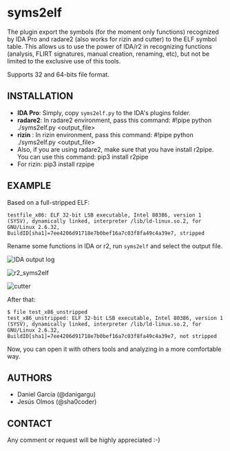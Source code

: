 # syms2elf

The plugin export the symbols (for the moment only functions) recognized by IDA Pro and radare2 (also works for rizin and cutter) to the ELF symbol table. This allows us to use the power of IDA/r2 in recognizing functions (analysis, FLIRT signatures, manual creation, renaming, etc), but not be limited to the exclusive use of this tools.

Supports 32 and 64-bits file format.

## INSTALLATION

  * **IDA Pro**: Simply, copy `syms2elf.py` to the IDA's plugins folder.
  * **radare2**: In radare2 environment, pass this command: #!pipe python ./syms2elf.py <output_file>
  *  **rizin** : In rizin environment, pass this command: #!pipe python ./syms2elf.py <output_file>
  * Also, if you are using radare2, make sure that you have install r2pipe. You can use this command: pip3 install r2pipe
  * For rizin: pip3 install rzpipe



## EXAMPLE

Based on a full-stripped ELF:

```$ file test_x86 
testfile_x86: ELF 32-bit LSB executable, Intel 80386, version 1 (SYSV), dynamically linked, interpreter /lib/ld-linux.so.2, for GNU/Linux 2.6.32, BuildID[sha1]=7ee4206d91718e7b0bef16a7c03f8fa49c4a39e7, stripped
```

Rename some functions in IDA or r2, run `syms2elf` and select the output file.

![IDA output log](https://cloud.githubusercontent.com/assets/1675387/13477862/a02aa742-e0ce-11e5-835e-3a0992a3f171.png)

![r2_syms2elf](https://user-images.githubusercontent.com/40752497/181514837-0fe5de8a-29db-4a67-a614-f10a773b5e1c.png)

![cutter](https://user-images.githubusercontent.com/40752497/181536360-f725857c-1893-48c4-ac4a-96288a034b31.png)


After that:

```
$ file test_x86_unstripped 
test_x86_unstripped: ELF 32-bit LSB executable, Intel 80386, version 1 (SYSV), dynamically linked, interpreter /lib/ld-linux.so.2, for GNU/Linux 2.6.32, BuildID[sha1]=7ee4206d91718e7b0bef16a7c03f8fa49c4a39e7, not stripped
```

Now, you can open it with others tools and analyzing in a more comfortable way.

## AUTHORS

  * Daniel García (@danigargu)
  * Jesús Olmos (@sha0coder)
## CONTACT 

Any comment or request will be highly appreciated :-)
